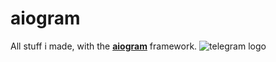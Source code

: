 # aiogram

All stuff i made, with the [**aiogram**](https://aiogram.dev/) framework.
![telegram logo](https://upload.wikimedia.org/wikipedia/commons/thumb/8/83/Telegram_2019_Logo.svg/512px-Telegram_2019_Logo.svg.png)
